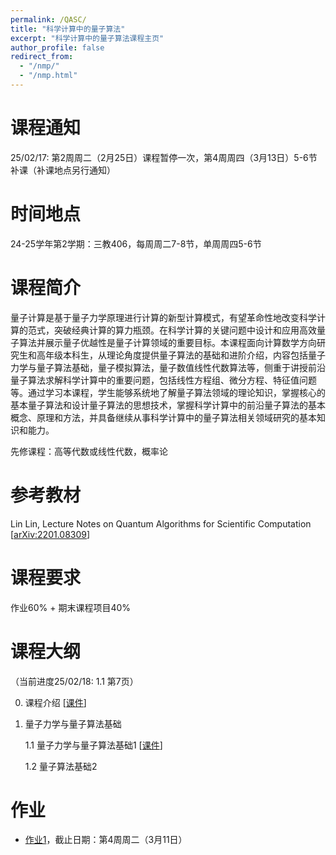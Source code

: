 ```yaml
---
permalink: /QASC/
title: "科学计算中的量子算法"
excerpt: "科学计算中的量子算法课程主页"
author_profile: false
redirect_from: 
  - "/nmp/"
  - "/nmp.html"
---
```


课程通知
======
25/02/17: 第2周周二（2月25日）课程暂停一次，第4周周四（3月13日）5-6节补课（补课地点另行通知）

时间地点
======
24-25学年第2学期：三教406，每周周二7-8节，单周周四5-6节

课程简介
======
量子计算是基于量子力学原理进行计算的新型计算模式，有望革命性地改变科学计算的范式，突破经典计算的算力瓶颈。在科学计算的关键问题中设计和应用高效量子算法并展示量子优越性是量子计算领域的重要目标。本课程面向计算数学方向研究生和高年级本科生，从理论角度提供量子算法的基础和进阶介绍，内容包括量子力学与量子算法基础，量子模拟算法，量子数值线性代数算法等，侧重于讲授前沿量子算法求解科学计算中的重要问题，包括线性方程组、微分方程、特征值问题等。通过学习本课程，学生能够系统地了解量子算法领域的理论知识，掌握核心的基本量子算法和设计量子算法的思想技术，掌握科学计算中的前沿量子算法的基本概念、原理和方法，并具备继续从事科学计算中的量子算法相关领域研究的基本知识和能力。

先修课程：高等代数或线性代数，概率论

参考教材
======
Lin Lin, Lecture Notes on Quantum Algorithms for Scientific Computation [[arXiv:2201.08309](https://arxiv.org/abs/2201.08309)]

课程要求
======
作业60% + 期末课程项目40%

课程大纲
======
（当前进度25/02/18: 1.1 第7页）

0. 课程介绍 [[课件](http://dong-an.github.io/files/QASC_Section_0.pdf)]
  
1. 量子力学与量子算法基础
   
   1.1 量子力学与量子算法基础1 [[课件](http://dong-an.github.io/files/QASC_Section_1_1.pdf)]
   
   1.2 量子算法基础2

作业
======
* [作业1](http://dong-an.github.io/files/QASC_hw1.pdf)，截止日期：第4周周二（3月11日）



